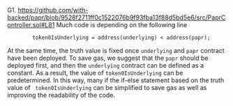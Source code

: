 G1. https://github.com/with-backed/papr/blob/9528f2711ff0c1522076b9f93fba13f88d5bd5e6/src/PaprController.sol#L81
Much code is depending on the following line
```
        token0IsUnderlying = address(underlying) < address(papr);
```
At the same time, the truth value is fixed once ``underlying`` and ``papr`` contract have been deployed. 
To save gas, we suggest that the ``papr`` should be deployed first, and then the ``underlying`` contract can
be defined as a constant. As a result,  the value of ``token0IsUnderlying`` can be predetermined. In this way, 
many if the if-else statement based on the truth value of `` token0IsUnderlying`` can be simplified to save gas
as well as improving the readability of the code. 

